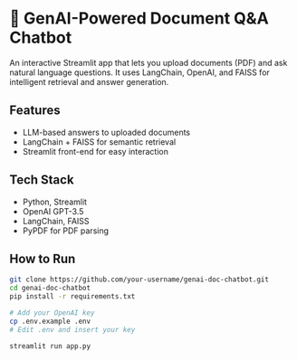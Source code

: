 # 📄 GenAI-Powered Document Q&A Chatbot

An interactive Streamlit app that lets you upload documents (PDF) and ask natural language questions. It uses LangChain, OpenAI, and FAISS for intelligent retrieval and answer generation.

##  Features
- LLM-based answers to uploaded documents
- LangChain + FAISS for semantic retrieval
- Streamlit front-end for easy interaction

## Tech Stack
- Python, Streamlit
- OpenAI GPT-3.5
- LangChain, FAISS
- PyPDF for PDF parsing

## How to Run

```bash
git clone https://github.com/your-username/genai-doc-chatbot.git
cd genai-doc-chatbot
pip install -r requirements.txt

# Add your OpenAI key
cp .env.example .env
# Edit .env and insert your key

streamlit run app.py
